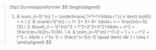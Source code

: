 > [!tip] Summasjonsformler
> $$
> \begin{aligned} 
>   1. & \sum_{i=1}^{n} 1 = \underbrace{ 1+1+1+\ldots+1 }_{ n \text{ ledd}} = n  \\ 2. & \sum_{i=1}^{n} i = 1+ 2+ 3+ 4+ \ldots+ n = \frac{n(n+1)}{2} \\ 3. &\sum_{i = 1}^{n}i^2 = 1^2+2^2+3^2+\ldots + n^2 = \frac{n(n+1)(2n+1)}{6}.    \\    4. & \sum_{i=1}^{n} r^{1-i} = 1 + r + r^2 + r^3 + \ldots + r^{n-1} = \frac{r^n-1}{r-1} \quad \text{ når } r \neq 1. \end{aligned} 
>  $$


